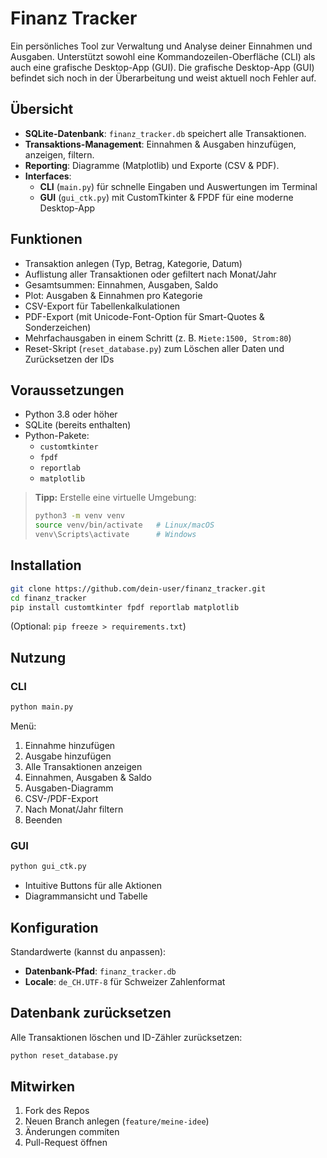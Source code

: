 # Finanz Tracker

Ein persönliches Tool zur Verwaltung und Analyse deiner Einnahmen und Ausgaben. Unterstützt sowohl eine Kommandozeilen-Oberfläche (CLI) als auch eine grafische Desktop-App (GUI).
Die grafische Desktop-App (GUI) befindet sich noch in der Überarbeitung und weist aktuell noch Fehler auf.

## Übersicht

- **SQLite-Datenbank**: `finanz_tracker.db` speichert alle Transaktionen.  
- **Transaktions-Management**: Einnahmen & Ausgaben hinzufügen, anzeigen, filtern.  
- **Reporting**: Diagramme (Matplotlib) und Exporte (CSV & PDF).  
- **Interfaces**:
  - **CLI** (`main.py`) für schnelle Eingaben und Auswertungen im Terminal  
  - **GUI** (`gui_ctk.py`) mit CustomTkinter & FPDF für eine moderne Desktop-App

## Funktionen

- Transaktion anlegen (Typ, Betrag, Kategorie, Datum)  
- Auflistung aller Transaktionen oder gefiltert nach Monat/Jahr  
- Gesamtsummen: Einnahmen, Ausgaben, Saldo  
- Plot: Ausgaben & Einnahmen pro Kategorie  
- CSV-Export für Tabellenkalkulationen  
- PDF-Export (mit Unicode-Font-Option für Smart-Quotes & Sonderzeichen)  
- Mehrfachausgaben in einem Schritt (z. B. `Miete:1500, Strom:80`)  
- Reset-Skript (`reset_database.py`) zum Löschen aller Daten und Zurücksetzen der IDs  

## Voraussetzungen

- Python 3.8 oder höher  
- SQLite (bereits enthalten)  
- Python-Pakete:
  - `customtkinter`
  - `fpdf`
  - `reportlab`
  - `matplotlib`

> **Tipp:** Erstelle eine virtuelle Umgebung:
> ```bash
> python3 -m venv venv
> source venv/bin/activate   # Linux/macOS
> venv\Scripts\activate      # Windows
> ```

## Installation

```bash
git clone https://github.com/dein-user/finanz_tracker.git
cd finanz_tracker
pip install customtkinter fpdf reportlab matplotlib
```

(Optional: `pip freeze > requirements.txt`)

## Nutzung

### CLI

```bash
python main.py
```

Menü:
1. Einnahme hinzufügen  
2. Ausgabe hinzufügen  
3. Alle Transaktionen anzeigen  
4. Einnahmen, Ausgaben & Saldo  
5. Ausgaben-Diagramm  
6. CSV-/PDF-Export  
7. Nach Monat/Jahr filtern  
0. Beenden  

### GUI

```bash
python gui_ctk.py
```

- Intuitive Buttons für alle Aktionen  
- Diagrammansicht und Tabelle  

## Konfiguration

Standardwerte (kannst du anpassen):
- **Datenbank-Pfad**: `finanz_tracker.db`  
- **Locale**: `de_CH.UTF-8` für Schweizer Zahlenformat  

## Datenbank zurücksetzen

Alle Transaktionen löschen und ID-Zähler zurücksetzen:

```bash
python reset_database.py
```

## Mitwirken

1. Fork des Repos  
2. Neuen Branch anlegen (`feature/meine-idee`)  
3. Änderungen commiten  
4. Pull-Request öffnen  